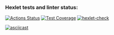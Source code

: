 ### Hexlet tests and linter status:

[![Actions Status](https://github.com/Kos1la/backend-project-46/actions/workflows/hexlet-check.yml/badge.svg)](https://github.com/Kos1la/backend-project-46/actions)
[![Test Coverage](https://api.codeclimate.com/v1/badges/108244df960d0abe7e8a/test_coverage)](https://codeclimate.com/github/Kos1la/backend-project-46/test_coverage)
[![hexlet-check](https://github.com/Kos1la/backend-project-46/actions/workflows/hexlet-check.yml/badge.svg)](https://github.com/Kos1la/backend-project-46/actions/workflows/hexlet-check.yml)

<!-- [![Maintainability](https://api.codeclimate.com/v1/badges/108244df960d0abe7e8a/maintainability)](https://codeclimate.com/github/Kos1la/backend-project-46/maintainability) -->

[![asciicast](https://asciinema.org/a/3XeXIotmroB7gmGu3aOV2Zk8M.svg)](https://asciinema.org/a/3XeXIotmroB7gmGu3aOV2Zk8M)

